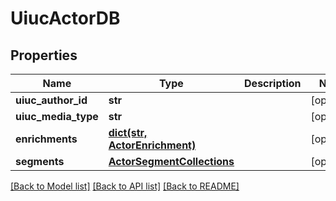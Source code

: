 # UiucActorDB

## Properties
Name | Type | Description | Notes
------------ | ------------- | ------------- | -------------
**uiuc_author_id** | **str** |  | [optional] 
**uiuc_media_type** | **str** |  | [optional] 
**enrichments** | [**dict(str, ActorEnrichment)**](ActorEnrichment.md) |  | [optional] 
**segments** | [**ActorSegmentCollections**](ActorSegmentCollections.md) |  | [optional] 

[[Back to Model list]](../README.md#documentation-for-models) [[Back to API list]](../README.md#documentation-for-api-endpoints) [[Back to README]](../README.md)

